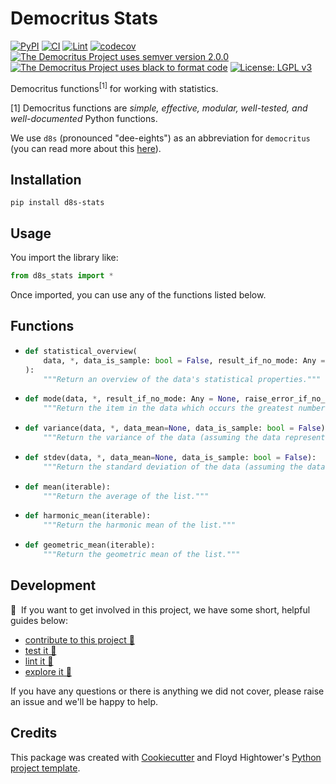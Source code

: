 # Democritus Stats

[![PyPI](https://img.shields.io/pypi/v/d8s-stats.svg)](https://pypi.python.org/pypi/d8s-stats)
[![CI](https://github.com/democritus-project/d8s-stats/workflows/CI/badge.svg)](https://github.com/democritus-project/d8s-stats/actions)
[![Lint](https://github.com/democritus-project/d8s-stats/workflows/Lint/badge.svg)](https://github.com/democritus-project/d8s-stats/actions)
[![codecov](https://codecov.io/gh/democritus-project/d8s-stats/branch/main/graph/badge.svg?token=V0WOIXRGMM)](https://codecov.io/gh/democritus-project/d8s-stats)
[![The Democritus Project uses semver version 2.0.0](https://img.shields.io/badge/-semver%20v2.0.0-22bfda)](https://semver.org/spec/v2.0.0.html)
[![The Democritus Project uses black to format code](https://img.shields.io/badge/code%20style-black-000000.svg)](https://github.com/psf/black)
[![License: LGPL v3](https://img.shields.io/badge/License-LGPL%20v3-blue.svg)](https://choosealicense.com/licenses/lgpl-3.0/)

Democritus functions<sup>[1]</sup> for working with statistics.

[1] Democritus functions are <i>simple, effective, modular, well-tested, and well-documented</i> Python functions.

We use `d8s` (pronounced "dee-eights") as an abbreviation for `democritus` (you can read more about this [here](https://github.com/democritus-project/roadmap#what-is-d8s)).

## Installation

```
pip install d8s-stats
```

## Usage

You import the library like:

```python
from d8s_stats import *
```

Once imported, you can use any of the functions listed below.

## Functions

  - ```python
    def statistical_overview(
        data, *, data_is_sample: bool = False, result_if_no_mode: Any = None, raise_error_if_no_mode: bool = True
    ):
        """Return an overview of the data's statistical properties."""
    ```
  - ```python
    def mode(data, *, result_if_no_mode: Any = None, raise_error_if_no_mode: bool = True):
        """Return the item in the data which occurs the greatest number of times."""
    ```
  - ```python
    def variance(data, *, data_mean=None, data_is_sample: bool = False):
        """Return the variance of the data (assuming the data represents an entire population)."""
    ```
  - ```python
    def stdev(data, *, data_mean=None, data_is_sample: bool = False):
        """Return the standard deviation of the data (assuming the data represents an entire population)."""
    ```
  - ```python
    def mean(iterable):
        """Return the average of the list."""
    ```
  - ```python
    def harmonic_mean(iterable):
        """Return the harmonic mean of the list."""
    ```
  - ```python
    def geometric_mean(iterable):
        """Return the geometric mean of the list."""
    ```

## Development

👋 &nbsp;If you want to get involved in this project, we have some short, helpful guides below:

- [contribute to this project 🥇][contributing]
- [test it 🧪][local-dev]
- [lint it 🧹][local-dev]
- [explore it 🔭][local-dev]

If you have any questions or there is anything we did not cover, please raise an issue and we'll be happy to help.

## Credits

This package was created with [Cookiecutter](https://github.com/audreyr/cookiecutter) and Floyd Hightower's [Python project template](https://github.com/fhightower-templates/python-project-template).

[contributing]: https://github.com/democritus-project/.github/blob/main/CONTRIBUTING.md#contributing-a-pr-
[local-dev]: https://github.com/democritus-project/.github/blob/main/CONTRIBUTING.md#local-development-

